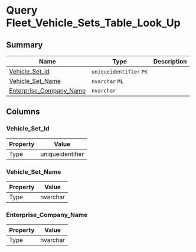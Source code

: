 # Query Fleet_Vehicle_Sets_Table_Look_Up


## Summary

| Name | Type | Description |
| - | - | --- |
|[Vehicle_Set_Id](#vehicle_set_id)|`uniqueidentifier` `PK`||
|[Vehicle_Set_Name](#vehicle_set_name)|`nvarchar` `ML`||
|[Enterprise_Company_Name](#enterprise_company_name)|`nvarchar` ||

## Columns

### Vehicle_Set_Id

| Property | Value |
| - | - |
|Type|uniqueidentifier|

### Vehicle_Set_Name

| Property | Value |
| - | - |
|Type|nvarchar|

### Enterprise_Company_Name

| Property | Value |
| - | - |
|Type|nvarchar|


